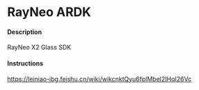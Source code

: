 # RayNeo ARDK

#### Description
RayNeo X2 Glass SDK

#### Instructions
https://leiniao-ibg.feishu.cn/wiki/wikcnktQyu6fplMbel2IHqI26Vc
